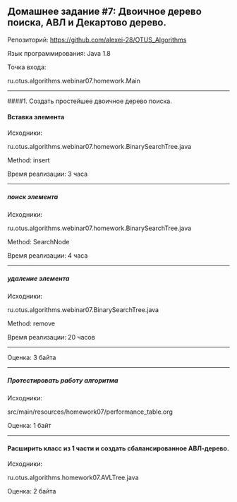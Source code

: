 ## Домашнее задание #7: Двоичное дерево поиска, АВЛ и Декартово дерево.

Репозиторий:
https://github.com/alexei-28/OTUS_Algorithms

Язык программирования: Java 1.8

Точка входа:

ru.otus.algorithms.webinar07.homework.Main

------------------------------------------------------------------------------
####1. Создать простейшее двоичное дерево поиска.

#### Вставка элемента
  Исходники:
  
  ru.otus.algorithms.webinar07.homework.BinarySearchTree.java
  
  Method: insert
  
  Время реализации: 3 часа

------------------------------------------------------------------------------
##### поиск элемента
  Исходники:
  
   ru.otus.algorithms.webinar07.homework.BinarySearchTree.java
   
   Method: SearchNode
    
   Время реализации: 4 часа
   
 -------------------------------------------------------------------------------------------
 
##### удаление элемента
  Исходники:
  
   ru.otus.algorithms.webinar07.BinarySearchTree.java
   
   Method: remove
   
   Время реализации: 20 часов

 -------------------------------------------------------------------------------------------
Оценка: 3 байта

 -------------------------------------------------------------------------------------------
 
##### Протестировать работу алгоритма
  Исходники:

   src/main/resources/homework07/performance_table.org
   
   Оценка: 1 байт
   
 -------------------------------------------------------------------------------------------
 
 #### Расширить класс из 1 части и создать сбалансированное АВЛ-дерево.
 
 Исходники:
 
   ru.otus.algorithms.homework07.AVLTree.java
    
 Оценка: 2 байта
    